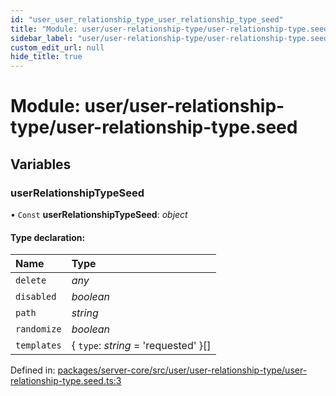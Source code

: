 ```yaml
---
id: "user_user_relationship_type_user_relationship_type_seed"
title: "Module: user/user-relationship-type/user-relationship-type.seed"
sidebar_label: "user/user-relationship-type/user-relationship-type.seed"
custom_edit_url: null
hide_title: true
---
```


# Module: user/user-relationship-type/user-relationship-type.seed

## Variables

### userRelationshipTypeSeed

• `Const` **userRelationshipTypeSeed**: *object*

#### Type declaration:

Name | Type |
:------ | :------ |
`delete` | *any* |
`disabled` | *boolean* |
`path` | *string* |
`randomize` | *boolean* |
`templates` | { `type`: *string* = 'requested' }[] |

Defined in: [packages/server-core/src/user/user-relationship-type/user-relationship-type.seed.ts:3](https://github.com/xr3ngine/xr3ngine/blob/77d12cea0/packages/server-core/src/user/user-relationship-type/user-relationship-type.seed.ts#L3)
